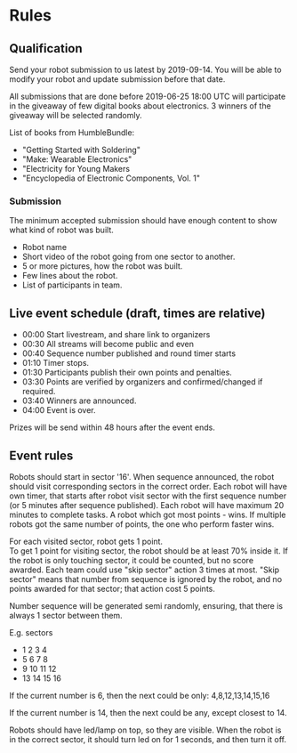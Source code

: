 




# Rules

## Qualification

Send your robot submission to us latest by 2019-09-14. You will be able to modify your robot and update submission before that date.

All submissions that are done before 2019-06-25 18:00 UTC will participate in the giveaway of few digital books about electronics. 3 winners of the giveaway will be selected randomly.

List of books from HumbleBundle:
* "Getting Started with Soldering"
* "Make: Wearable Electronics"
* "Electricity for Young Makers
* "Encyclopedia of Electronic Components, Vol. 1"



### Submission

The minimum accepted submission should have enough content to show what kind of robot was built.

* Robot name
* Short video of the robot going from one sector to another.
* 5 or more pictures, how the robot was built.
* Few lines about the robot.
* List of participants in team.


## Live event schedule (draft, times are relative)

* 00:00 Start livestream, and share link to organizers
* 00:30 All streams will become public and even 
* 00:40 Sequence number published and round timer starts
* 01:10 Timer stops.
* 01:30 Participants publish their own points and penalties.
* 03:30 Points are verified by organizers and confirmed/changed if required.
* 03:40 Winners are announced.
* 04:00 Event is over.

Prizes will be send within 48 hours after the event ends. 


## Event rules

Robots should start in sector '16'. When sequence announced, the robot should visit corresponding sectors in the correct order. Each robot will have own timer, that starts after robot visit sector with the first sequence number (or 5 minutes after sequence published). 
Each robot will have maximum 20 minutes to complete tasks. 
A robot which got most points - wins. If multiple robots got the same number of points, the one who perform faster wins.

For each visited sector, robot gets 1 point.  
To get 1 point for visiting sector, the robot should be at least 70% inside it. If the robot is only touching sector, it could be counted, but no score awarded. Each team could use "skip sector" action 3 times at most. "Skip sector" means that number from sequence is ignored by the robot, and no points awarded for that sector; that action cost 5 points. 

Number sequence will be generated semi randomly, ensuring, that there is always 1 sector between them.

E.g. sectors

* 1  2  3  4
* 5  6  7  8
* 9  10 11 12
* 13 14 15 16

If the current number is 6, then the next could be only: 4,8,12,13,14,15,16

If the current number is 14, then the next could be any, except closest to 14.


Robots should have led/lamp on top, so they are visible. When the robot is in the correct sector, it should turn led on for 1 seconds, and then turn it off.
